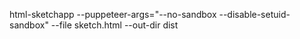 <!-- html-sketchapp --url https://apple.com/ --out-dir dist -->

html-sketchapp --puppeteer-args="--no-sandbox --disable-setuid-sandbox" --file sketch.html --out-dir dist